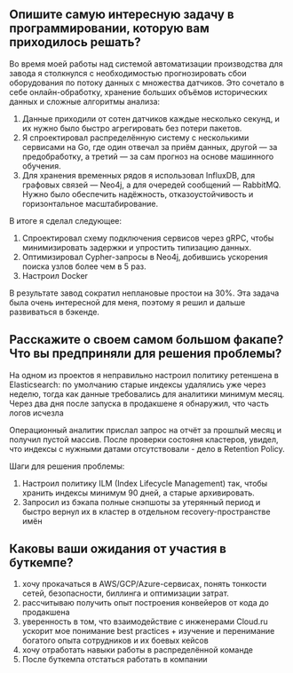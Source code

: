 ## Опишите самую интересную задачу в программировании, которую вам приходилось решать?
Во время моей работы над системой автоматизации производства для завода я столкнулся с необходимостью прогнозировать сбои оборудования по потоку данных с множества датчиков. Это сочетало в себе онлайн-обработку, хранение больших объёмов исторических данных и сложные алгоритмы анализа:

1) Данные приходили от сотен датчиков каждые несколько секунд, и их нужно было быстро агрегировать без потери пакетов.
2) Я спроектировал распределённую систему с несколькими сервисами на Go, где один отвечал за приём данных, другой — за предобработку, а третий — за сам прогноз на основе машинного обучения.
3) Для хранения временных рядов я использовал InfluxDB, для графовых связей — Neo4j, а для очередей сообщений — RabbitMQ. Нужно было обеспечить надёжность, отказоустойчивость и горизонтальное масштабирование.

В итоге я сделал следующее:
1) Спроектировал схему подключения сервисов через gRPC, чтобы минимизировать задержки и упростить типизацию данных.
2) Оптимизировал Cypher-запросы в Neo4j, добившись ускорения поиска узлов более чем в 5 раз.
3) Настроил Docker

В результате завод сократил неплановые простои на 30%. Эта задача была очень интересной для меня, поэтому я решил и дальше развиваться в бэкенде.

## Расскажите о своем самом большом факапе? Что вы предприняли для решения проблемы?
На одном из проектов я неправильно настроил политику ретеншена в Elasticsearch: по умолчанию старые индексы удалялись уже через неделю, тогда как данные требовались для аналитики минимум месяц. Через два дня после запуска в продакшене я обнаружил, что часть логов исчезла

Операционный аналитик прислал запрос на отчёт за прошлый месяц и получил пустой массив. После проверки состояня кластеров, увидел, что индексы с нужными датами отсутствовали - дело в Retention Policy.

Шаги для решения проблемы:

1) Настроил политику ILM (Index Lifecycle Management) так, чтобы хранить индексы минимум 90 дней, а старые архивировать.
2) Запросил из бэкапа полные снэпшоты за утерянный период и быстро вернул их в кластер в отдельном recovery-пространстве имён

## Каковы ваши ожидания от участия в буткемпе?
1) хочу прокачаться в AWS/GCP/Azure-сервисах, понять тонкости сетей, безопасности, биллинга и оптимизации затрат.
2) рассчитываю получить опыт построения конвейеров от кода до продакшена
3) уверенность в том, что взаимодействие с инженерами Cloud.ru
ускорит мое понимание best practices + изучение и перенимание богатого опыта сотрудников и их боевых кейсов
4) хочу отработать навыки работы в распределённой команде
5) После буткемпа отстаться работать в компании